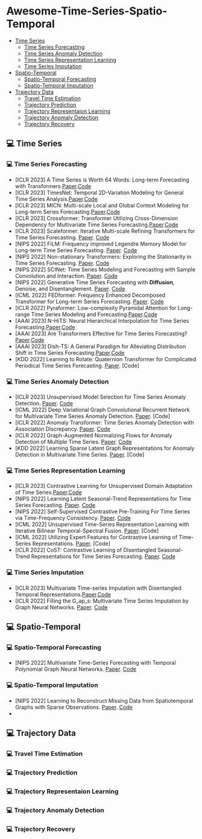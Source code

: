 # Awesome-Time-Series-Spatio-Temporal

- [Time Series](#time-series)
  - [Time Series Forecasting](#computer-time-series-forecasting)
  - [Time Series Anomaly Detection](#computer-time-series-anomaly-detection)
  - [Time Series Representation Learning](#computer-time-series-representation-learning)
  - [Time Series Imputation](#computer-time-series-imputation)
- [Spatio-Temporal](#computer-spatio-temporal)
  - [Spatio-Temporal Forecasting](#computer-spatio-temporal-forecasting)
  - [Spatio-Temporal Imputation](#computer-spatio-temporal-imputation)
- [Trajectory Data](#computer-trajectory-data)
  - [Travel Time Estimation](#computer-travel-time-estimation)
  - [Trajectory Prediction](#computer-trajectory-prediction)
  - [Trajectory Representaion Learning](#computer-trajectory-representaion-learning)
  - [Trajectory Anomaly Detection](#computer-trajectory-anomaly-detection)
  - [Trajectory Recovery](#computer-trajectory-recovery)

## :computer: Time Series

### :computer: Time Series Forecasting

- [ICLR 2023] A Time Series is Worth 64 Words: Long-term Forecasting with Transformers.[Paper](https://openreview.net/pdf?id=Jbdc0vTOcol).[Code](https://github.com/yuqinie98/PatchTST)
- [ICLR 2023] TimesNet: Temporal 2D-Variation Modeling for General Time Series Analysis.[Paper](https://openreview.net/pdf?id=ju_Uqw384Oq).[Code](https://github.com/thuml/Time-Series-Library)
- [ICLR 2023] MICN: Multi-scale Local and Global Context Modeling for Long-term Series Forecasting.[Paper](https://openreview.net/pdf?id=zt53IDUR1U).[Code](https://github.com/wanghq21/MICN)
- [ICLR 2023] Crossformer: Transformer Utilizing Cross-Dimension Dependency for Multivariate Time Series Forecasting.[Paper](https://openreview.net/pdf?id=vSVLM2j9eie).[Code](https://github.com/Thinklab-SJTU/Crossformer)
- [ICLR 2023] Scaleformer: Iterative Multi-scale Refining Transformers for Time Series Forecasting. [Paper](https://openreview.net/pdf?id=sCrnllCtjoE). [Code](https://github.com/BorealisAI/scaleformer)
- [NIPS 2022] FiLM: Frequency improved Legendre Memory Model for Long-term Time Series Forecasting. [Paper](https://arxiv.org/abs/2205.08897). [Code](https://github.com/tianzhou2011/FiLM/)
- [NIPS 2022] Non-stationary Transformers: Exploring the Stationarity in Time Series Forecasting. [Paper](https://arxiv.org/abs/2205.14415). [Code](https://github.com/thuml/Nonstationary_Transformers)
- [NIPS 2022] SCINet: Time Series Modeling and Forecasting with Sample Convolution and Interaction. [Paper](https://arxiv.org/pdf/2106.09305.pdf). [Code](https://github.com/cure-lab/SCINet)
- [NIPS 2022] Generative Time Series Forecasting with **Diffusion**, Denoise, and Disentanglement. [Paper](https://arxiv.org/abs/2301.03028). [Code](https://github.com/PaddlePaddle/PaddleSpatial/tree/main/research/D3VAE)
- [ICML 2022] FEDformer: Frequency Enhanced Decomposed Transformer for Long-term Series Forecasting. [Paper](https://arxiv.org/abs/2201.12740). [Code](https://github.com/MAZiqing/FEDformer)
- [ICLR 2022] Pyraformer: Low-complexity Pyramidal Attention for Long-range Time Series Modeling and Forecasting.[Paper](https://openreview.net/pdf?id=0EXmFzUn5I).[Code](https://github.com/ant-research/Pyraformer)
- [AAAI 2023] N-HiTS: Neural Hierarchical Interpolation for Time Series Forecasting.[Paper](https://arxiv.org/abs/2201.12886).[Code](https://github.com/Nixtla/neuralforecast)
- [AAAI 2023] Are Transformers Effective for Time Series Forecasting?[Paper](https://arxiv.org/abs/2205.13504).[Code](https://github.com/cure-lab/LTSF-Linear)
- [AAAI 2023] Dish-TS: A General Paradigm for Alleviating Distribution Shift in Time Series Forecasting.[Paper](https://arxiv.org/abs/2302.14829).[Code](https://github.com/weifantt/Dish-TS)
- [KDD 2022] Learning to Rotate: Quaternion Transformer for Complicated Periodical Time Series Forecasting. [Paper](https://dl.acm.org/doi/abs/10.1145/3534678.3539234). [Code]

### :computer: Time Series Anomaly Detection

- [ICLR 2023] Unsupervised Model Selection for Time Series Anomaly Detection. [Paper](https://openreview.net/pdf?id=gOZ_pKANaPW). [Code](https://github.com/mononitogoswami/tsad-model-selection)
- [ICML 2022] Deep Variational Graph Convolutional Recurrent Network for Multivariate Time Series Anomaly Detection. [Paper](https://proceedings.mlr.press/v162/chen22x/chen22x.pdf). [Code]
- [ICLR 2022] Anomaly Transformer: Time Series Anomaly Detection with Association Discrepancy. [Paper](https://openreview.net/pdf?id=LzQQ89U1qm_). [Code](https://github.com/thuml/Anomaly-Transformer)
- [ICLR 2022] Graph-Augmented Normalizing Flows for Anomaly Detection of Multiple Time Series. [Paper](https://arxiv.org/pdf/2202.07857.pdf). [Code](https://github.com/EnyanDai/GANF)
- [KDD 2022] Learning Sparse Latent Graph Representations for Anomaly Detection in Multivariate Time Series. [Paper](https://dl.acm.org/doi/abs/10.1145/3534678.3539117). [Code]

### :computer: Time Series Representation Learning


- [ICLR 2023] Contrastive Learning for Unsupervised Domain Adaptation of Time Series.[Paper](https://openreview.net/pdf?id=xPkJYRsQGM).[Code](https://github.com/oezyurty/CLUDA)
- [NIPS 2022] Learning Latent Seasonal-Trend Representations for Time Series Forecasting. [Paper](https://openreview.net/forum?id=C9yUwd72yy). [Code](https://github.com/zhycs/LaST)
- [NIPS 2022] Self-Supervised Contrastive Pre-Training For Time Series via Time-Frequency Consistency. [Paper](https://arxiv.org/abs/2206.08496). [Code](https://github.com/mims-harvard/TFC-pretraining)
- [ICML 2022] Unsupervised Time-Series Representation Learning with Iterative Bilinear Temporal-Spectral Fusion. [Paper](https://arxiv.org/abs/2202.04770). [Code]
- [ICML 2022] Utilizing Expert Features for Contrastive Learning of Time-Series Representations. [Paper](https://arxiv.org/abs/2206.11517). [Code]
- [ICLR 2022] CoST: Contrastive Learning of Disentangled Seasonal-Trend Representations for Time Series Forecasting. [Paper](https://openreview.net/pdf?id=PilZY3omXV2). [Code](https://github.com/salesforce/CoST)


### :computer: Time Series Imputation

- [ICLR 2023] Multivariate Time-series Imputation with Disentangled Temporal Representations.[Paper](https://openreview.net/pdf?id=rdjeCNUS6TG).[Code](https://github.com/liuwj2000/TIDER)
- [ICLR 2022] Filling the G_ap_s: Multivariate Time Series Imputation by Graph Neural Networks. [Paper](https://arxiv.org/pdf/2108.00298.pdf). [Code](https://github.com/Graph-Machine-Learning-Group/grin)


## :computer: Spatio-Temporal

### :computer: Spatio-Temporal Forecasting

- [NIPS 2022] Multivariate Time-Series Forecasting with Temporal Polynomial Graph Neural Networks. [Paper](https://papers.nips.cc/paper_files/paper/2022/hash/7b102c908e9404dd040599c65db4ce3e-Abstract-Conference.html). [Code](https://github.com/zyplanet/TPGNN)

### :computer: Spatio-Temporal Imputation

- [NIPS 2022] Learning to Reconstruct Missing Data from Spatiotemporal Graphs with Sparse Observations. [Paper](https://arxiv.org/abs/2205.13479). [Code](https://github.com/Graph-Machine-Learning-Group/spin)
- 

## :computer: Trajectory Data

### :computer: Travel Time Estimation

### :computer: Trajectory Prediction

### :computer: Trajectory Representaion Learning

### :computer: Trajectory Anomaly Detection

### :computer: Trajectory Recovery
